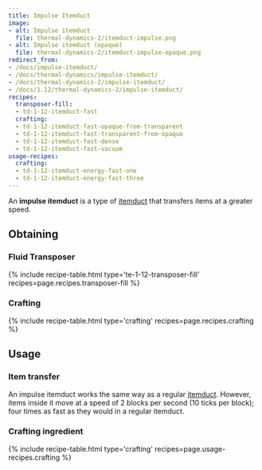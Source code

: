 ```yaml
---
title: Impulse Itemduct
image:
- alt: Impulse itemduct
  file: thermal-dynamics-2/itemduct-impulse.png
- alt: Impulse itemduct (opaque)
  file: thermal-dynamics-2/itemduct-impulse-opaque.png
redirect_from:
- /docs/impulse-itemduct/
- /docs/thermal-dynamics/impulse-itemduct/
- /docs/thermal-dynamics-2/impulse-itemduct/
- /docs/1.12/thermal-dynamics-2/impulse-itemduct/
recipes:
  transposer-fill:
  - td-1-12-itemduct-fast
  crafting:
  - td-1-12-itemduct-fast-opaque-from-transparent
  - td-1-12-itemduct-fast-transparent-from-opaque
  - td-1-12-itemduct-fast-dense
  - td-1-12-itemduct-fast-vacuum
usage-recipes:
  crafting:
  - td-1-12-itemduct-energy-fast-one
  - td-1-12-itemduct-energy-fast-three
---
```


An **impulse itemduct** is a type of [itemduct](/docs/1.12/thermal-dynamics/itemduct/) that transfers
items at a greater speed.


Obtaining
---------

### Fluid Transposer
{% include recipe-table.html type='te-1-12-transposer-fill' recipes=page.recipes.transposer-fill %}

### Crafting
{% include recipe-table.html type='crafting' recipes=page.recipes.crafting %}


Usage
-----

### Item transfer
An impulse itemduct works the same way as a regular [itemduct](/docs/1.12/thermal-dynamics/itemduct/).
However, items inside it move at a speed of 2 blocks per second (10 ticks per
block); four times as fast as they would in a regular itemduct.

### Crafting ingredient
{% include recipe-table.html type='crafting' recipes=page.usage-recipes.crafting %}

